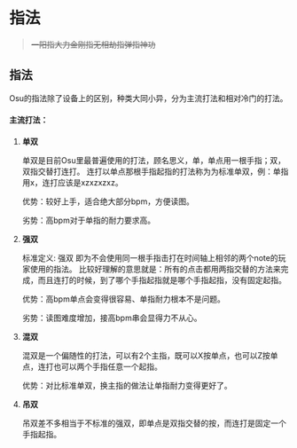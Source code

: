 # 指法

> ~~一阳指大力金刚指无相劫指弹指神功~~

## **指法**

Osu的指法除了设备上的区别，种类大同小异，分为主流打法和相对冷门的打法。

#### 主流打法：

1. **单双**

   单双是目前Osu里最普遍使用的打法，顾名思义，单，单点用一根手指；双，双指交替打连打。 连打以单点那根手指起指的打法称为为标准单双，例：单指用x，连打应该是xzxzxzxz。 



   优势：较好上手，适合绝大部分bpm，方便读图。 

   劣势：高bpm对于单指的耐力要求高。

2. **强双**

   标准定义: 强双 即为不会使用同一根手指击打在时间轴上相邻的两个note的玩家使用的指法。 比较好理解的意思就是：所有的点击都用两指交替的方法来完成，而且连打的时候，到了哪个手指起指就是哪个手指起指，没有固定起指。 



   优势：高bpm单点会变得很容易、单指耐力根本不是问题。 

   劣势：读图难度增加，接高bpm串会显得力不从心。

3. **混双**

   混双是一个偏随性的打法，可以有2个主指，既可以X按单点，也可以Z按单点，连打也可以两个手指任意一个起指。

 

   优势：对比标准单双，换主指的做法让单指耐力变得更好了。

4. **吊双**

   吊双差不多相当于不标准的强双，即单点是双指交替的按，而连打是固定一个手指起指。

